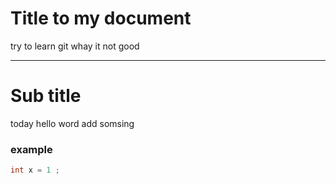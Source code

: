 
# Title to my document 

try to learn git 
whay it not good
************
# Sub title 
today hello word
add somsing
### example
```cpp
int x = 1 ;
```
